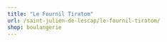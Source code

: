 ```yaml
---
title: "Le Fournil Tiratom"
url: /saint-julien-de-lescap/le-fournil-tiratom/
shop: boulangerie
---
```

